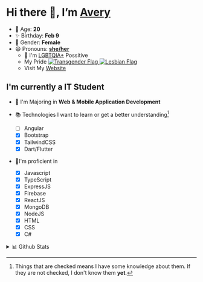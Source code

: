 # Hi there 👋, I’m [Avery][website]

- 🌸 Age: **20**
- ✨ Birthday: **Feb 9**
- 🎨 Gender: **Female**
- 😄 Pronouns: **[she/her][pronounspage]**
  - 🌈 I'm [LGBTQIA+][lgbt-foundation] Possitive
  - <div class="Flags">
      <span>My Pride</span>
      <a href="https://en.pronouns.page/dictionary/terminology#transgender">
        <img src="https://pronouns.page/flags/Transgender.png" alt="Transgender Flag" height="15px"/>
      </a>
      <a href="https://en.pronouns.page/dictionary/terminology#lesbian">
      <img src="https://pronouns.page/flags/Lesbian.png" alt="Lesbian Flag" height="15px"/>
      </a>
    </div>
  - Visit My [Website][website]

## I'm currently a IT Student

- 📌 I'm Majoring in **Web & Mobile Application Development**
- 📚 Technologies I want to learn or get a better understanding[^1]

  - [ ] Angular
  - [x] Bootstrap
  - [x] TailwindCSS
  - [x] Dart/Flutter

- 🎉I'm proficient in

  - [x] Javascript
  - [x] TypeScript
  - [x] ExpressJS
  - [x] Firebase
  - [x] ReactJS
  - [x] MongoDB
  - [x] NodeJS
  - [x] HTML
  - [x] CSS
  - [x] C#

<details>
  <summary>
    📊 Github Stats
  </summary>

<!--START_SECTION:waka-->
![Code Time](http://img.shields.io/badge/Code%20Time-611%20hrs%2044%20mins-blue)

![Profile Views](http://img.shields.io/badge/Profile%20Views-0-blue)

**🐱 My GitHub Data** 

> 📦 130.2 kB Used in GitHub's Storage 
 > 
> 🏆 44 Contributions in the Year 2023
 > 
> 💼 Opted to Hire
 > 
> 📜 23 Public Repositories 
 > 
> 🔑 28 Private Repositories 
 > 
**I'm a Night 🦉** 

```text
🌞 Morning                128 commits         ███░░░░░░░░░░░░░░░░░░░░░░   11.59 % 
🌆 Daytime                399 commits         █████████░░░░░░░░░░░░░░░░   36.14 % 
🌃 Evening                429 commits         ██████████░░░░░░░░░░░░░░░   38.86 % 
🌙 Night                  148 commits         ███░░░░░░░░░░░░░░░░░░░░░░   13.41 % 
```
📅 **I'm Most Productive on Monday** 

```text
Monday                   250 commits         ██████░░░░░░░░░░░░░░░░░░░   22.64 % 
Tuesday                  201 commits         █████░░░░░░░░░░░░░░░░░░░░   18.21 % 
Wednesday                162 commits         ████░░░░░░░░░░░░░░░░░░░░░   14.67 % 
Thursday                 171 commits         ████░░░░░░░░░░░░░░░░░░░░░   15.49 % 
Friday                   139 commits         ███░░░░░░░░░░░░░░░░░░░░░░   12.59 % 
Saturday                 98 commits          ██░░░░░░░░░░░░░░░░░░░░░░░   08.88 % 
Sunday                   83 commits          ██░░░░░░░░░░░░░░░░░░░░░░░   07.52 % 
```


📊 **This Week I Spent My Time On** 

```text
🕑︎ Time Zone: America/Halifax

💬 Programming Languages: 
Java                     5 hrs 32 mins       ██████████████░░░░░░░░░░░   54.82 % 
HTML                     3 hrs 55 mins       ██████████░░░░░░░░░░░░░░░   38.75 % 
Properties               24 mins             █░░░░░░░░░░░░░░░░░░░░░░░░   03.98 % 
Markdown                 8 mins              ░░░░░░░░░░░░░░░░░░░░░░░░░   01.33 % 
XML                      6 mins              ░░░░░░░░░░░░░░░░░░░░░░░░░   01.10 % 

🔥 Editors: 
IntelliJ                 10 hrs 6 mins       █████████████████████████   100.00 % 

🐱‍💻 Projects: 
java-ee-restaurant-projec7 hrs 37 mins       ███████████████████░░░░░░   75.46 % 
java-ee-assignment-2-Aver2 hrs 24 mins       ██████░░░░░░░░░░░░░░░░░░░   23.88 % 
SpringBoot_h2_demo1      2 mins              ░░░░░░░░░░░░░░░░░░░░░░░░░   00.49 % 
Restaurant               1 min               ░░░░░░░░░░░░░░░░░░░░░░░░░   00.18 % 

💻 Operating System: 
Windows                  10 hrs 6 mins       █████████████████████████   100.00 % 
```

**I Mostly Code in JavaScript** 

```text
JavaScript               23 repos            ███████░░░░░░░░░░░░░░░░░░   29.87 % 
Java                     12 repos            ████░░░░░░░░░░░░░░░░░░░░░   15.58 % 
Kotlin                   8 repos             ███░░░░░░░░░░░░░░░░░░░░░░   10.39 % 
HTML                     5 repos             ██░░░░░░░░░░░░░░░░░░░░░░░   06.49 % 
Python                   1 repo              ░░░░░░░░░░░░░░░░░░░░░░░░░   01.30 % 
```



**Timeline**

![Lines of Code chart](https://raw.githubusercontent.com/Avery-Rose/Avery-Rose/main/assets/bar_graph.png)


 Last Updated on 27/03/2023 18:39:40 UTC
<!--END_SECTION:waka-->

</details>

[^1]:
    Things that are checked means I have some knowledge about them.
    If they are not checked, I don't know them **yet**.

[//]: <> (Links)

[wakatime-profile]: https://wakatime.com/@Averyyyyyyyy
[pronouns-definitions]: https://en.pronouns.page/she/her
[pronounspage]: https://pronouns.page/@cattgirlava
[lgbt-foundation]: https://lgbt.foundation/
[website]: https://avarose.dev/
[alexandres-badge-repo]: https://github.com/alexandresanlim/Badges4-README.md-Profile
